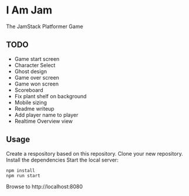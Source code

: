# I Am Jam

The JamStack Platformer Game

## TODO

* Game start screen
* Character Select
* Ghost design
* Game over screen
* Game won screen
* Scoreboard
* Fix plant shelf on background
* Mobile sizing
* Readme writeup
* Add player name to player
* Realtime Overview view

## Usage
Create a respository based on this repository.
Clone your new repository.
Install the dependencies
Start the local server:

```
npm install 
npm run start
```

Browse to http://localhost:8080
